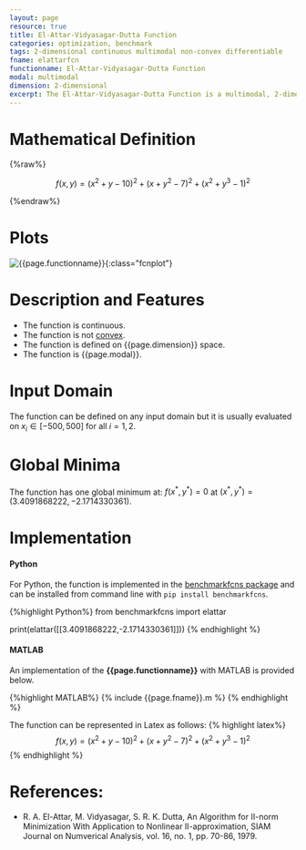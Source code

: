 ```yaml
---
layout: page
resource: true
title: El-Attar-Vidyasagar-Dutta Function
categories: optimization, benchmark
tags: 2-dimensional continuous multimodal non-convex differentiable
fname: elattarfcn
functionname: El-Attar-Vidyasagar-Dutta Function
modal: multimodal
dimension: 2-dimensional
excerpt: The El-Attar-Vidyasagar-Dutta Function is a multimodal, 2-dimensional non-convex mathematical function widely used for testing optimization algorithms
---
```


# Mathematical Definition

{%raw%}

$$f(x, y) = (x^2 + y - 10)^2 + (x + y^2 - 7)^2 + (x^2 + y^3 - 1)^2$$

{%endraw%}

# Plots
![{{page.functionname}}]({{site.baseurl}}/doc/plots/{{page.fname}}.png){:class="fcnplot"}


# Description and Features
* The function is continuous.
* The function is not [convex](https://en.wikipedia.org/wiki/Convex_function).
* The function is defined on {{page.dimension}} space. 
* The function is {{page.modal}}.

# Input Domain
The function can be defined on any input domain but it is usually evaluated on $x_i \in [-500, 500]$ for all $i = 1, 2$.

# Global Minima
The function has one global minimum at: $f({x}^{\ast}, {y}^{\ast})=0$ at $({x}^{\ast}, {y}^{\ast}) = (3.4091868222,-2.1714330361)$.

# Implementation
#### Python
For Python, the function is implemented in the [benchmarkfcns package](github.com/mazhar-ansari-ardeh/BenchmarkFcns) and can be installed from command line with `pip install benchmarkfcns`.  

{%highlight Python%}
from benchmarkfcns import elattar

print(elattar([[3.4091868222,-2.1714330361]]))
{% endhighlight %}

#### MATLAB
An implementation of the **{{page.functionname}}** with MATLAB is provided below. 

{%highlight MATLAB%}
{% include {{page.fname}}.m %}
{% endhighlight %}

The function can be represented in Latex as follows:
{% highlight latex%}
$$f(x, y) = (x^2 + y - 10)^2 + (x + y^2 - 7)^2 + (x^2 + y^3 - 1)^2$$
{% endhighlight %}


# References:
* R. A. El-Attar, M. Vidyasagar, S. R. K. Dutta, An Algorithm for II-norm Minimization With Application to Nonlinear II-approximation, SIAM Journal on Numverical Analysis, vol. 16, no. 1, pp. 70-86, 1979.
